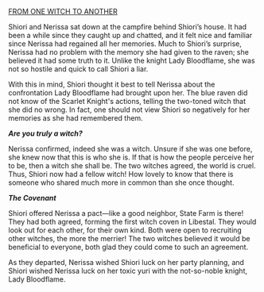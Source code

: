 <!-- title: From One Witch to Another -->

[FROM ONE WITCH TO ANOTHER](#embed:https://youtu.be/FlPFFE5_X3Y?t=3624)

Shiori and Nerissa sat down at the campfire behind Shiori’s house. It had been a while since they caught up and chatted, and it felt nice and familiar since Nerissa had regained all her memories. Much to Shiori’s surprise, Nerissa had no problem with the memory she had given to the raven; she believed it had some truth to it. Unlike the knight Lady Bloodflame, she was not so hostile and quick to call Shiori a liar.

With this in mind, Shiori thought it best to tell Nerissa about the confrontation Lady Bloodflame had brought upon her. The blue raven did not know of the Scarlet Knight's actions, telling the two-toned witch that she did no wrong. In fact, one should not view Shiori so negatively for her memories as she had remembered them.

**_Are you truly a witch?_**

Nerissa confirmed, indeed she was a witch. Unsure if she was one before, she knew now that this is who she is. If that is how the people perceive her to be, then a witch she shall be. The two witches agreed, the world is cruel. Thus, Shiori now had a fellow witch! How lovely to know that there is someone who shared much more in common than she once thought.

**_The Covenant_**

Shiori offered Nerissa a pact—like a good neighbor, State Farm is there! They had both agreed, forming the first witch coven in Libestal. They would look out for each other, for their own kind. Both were open to recruiting other witches, the more the merrier! The two witches believed it would be beneficial to everyone, both glad they could come to such an agreement.

As they departed, Nerissa wished Shiori luck on her party planning, and Shiori wished Nerissa luck on her toxic yuri with the not-so-noble knight, Lady Bloodflame.
